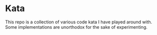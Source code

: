 # Kata

This repo is a collection of various code kata I have played around with. Some implementations are unorthodox for the sake of experimenting.
